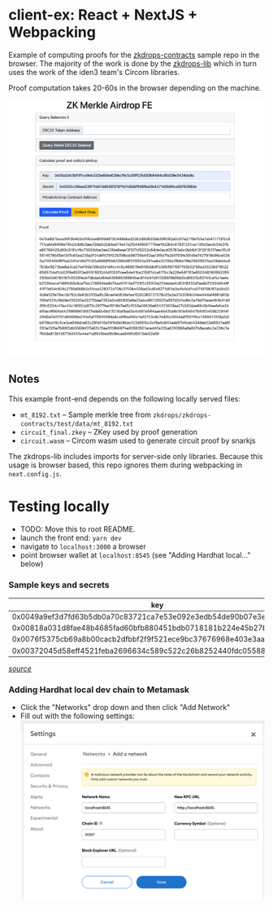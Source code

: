 # client-ex: React + NextJS + Webpacking
Example of computing proofs for the [zkdrops-contracts](https://github.com/a16z/zkdrops/zkdrops-contracts) sample repo in the browser. The majority of the work is done by the [zkdrops-lib](https://github.com/a16z/zkdrops/zkdrops-lib) which in turn uses the work of the iden3 team's Circom libraries. 

Proof computation takes 20-60s in the browser depending on the machine.

![Fe-ex-picture](imgs/fe-ex.png)

## Notes
This example front-end depends on the following locally served files:
- `mt_8192.txt` – Sample merkle tree from `zkdrops/zkdrops-contracts/test/data/mt_8192.txt`
- `circuit_final.zkey` – ZKey used by proof generation
- `circuit.wasm` – Circom wasm used to generate circuit proof by snarkjs

The zkdrops-lib includes imports for server-side only libraries. Because this usage is browser based, this repo ignores them during webpacking in `next.config.js`.

# Testing locally
- TODO: Move this to root README.
- launch the front end: `yarn dev`
- navigate to `localhost:3000` a browser 
- point browser wallet at `localhost:8545` (see "Adding Hardhat local..." below)

### Sample keys and secrets 
| key | secret |
| --- | --- |
| 0x0049a9ef3d7fd63b5db0a70c83721ca7e53e092e3edb54de90b07e3e069258fc | 0x003dbe3ecc58da8d8f530d24733846a794fc1047d58ab81fe2dfb240bbc2e994 |
| 0x00818a031d8fae48b4685fad60bfb880451bdb0718181b224e45b27b9cd21dd6 | 0x002966f64f1829eaefa9971f07294364c9ec106b4381ab373356e6ae16897c61 |
| 0x0076f5375cb69a8b00cacb2dfbbf2f9f521ece9bc37676968e403e3aa42d283c | 0x00284cddbdb17bca11bd55822cda81e28d91f8c0fc021fb1d82d32ca93b2488b |
| 0x00372045d58eff4521feba2696634c589c522c26b8252440fdc05588b36b0b9d | 0x00d5940fd9784bbfd8e69760cd8d7f469f685e1acddc1156d8d9910a8a5fd72c |

*[source](https://github.com/a16z/zkdrops/zkdrops-contracts/blob/master/test/temp/mt_keys_8192.csv)*

### Adding Hardhat local dev chain to Metamask
- Click the "Networks" drop down and then click "Add Network"
- Fill out with the following settings:
![local-metamask-settings](imgs/local-metamask-settings.png)